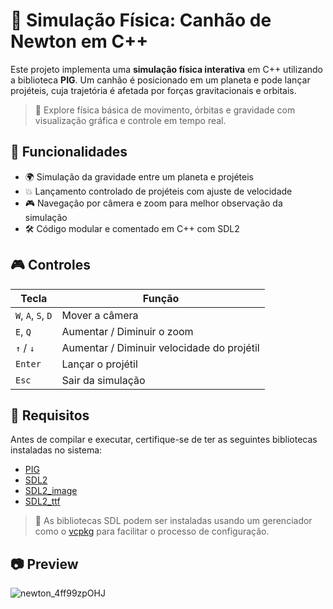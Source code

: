 # 🧪 Simulação Física: Canhão de Newton em C++

Este projeto implementa uma **simulação física interativa** em C++ utilizando a biblioteca **PIG**. Um canhão é posicionado em um planeta e pode lançar projéteis, cuja trajetória é afetada por forças gravitacionais e orbitais.

> 🔭 Explore física básica de movimento, órbitas e gravidade com visualização gráfica e controle em tempo real.


## 🚀 Funcionalidades

- 🌍 Simulação da gravidade entre um planeta e projéteis
- 💥 Lançamento controlado de projéteis com ajuste de velocidade
- 🎮 Navegação por câmera e zoom para melhor observação da simulação
- 🛠️ Código modular e comentado em C++ com SDL2


## 🎮 Controles

| Tecla            | Função                                    |
|------------------|-------------------------------------------|
| `W`, `A`, `S`, `D` | Mover a câmera                          |
| `E`, `Q`          | Aumentar / Diminuir o zoom               |
| `↑` / `↓`         | Aumentar / Diminuir velocidade do projétil |
| `Enter`           | Lançar o projétil                        |
| `Esc`             | Sair da simulação                        |


## 🧩 Requisitos

Antes de compilar e executar, certifique-se de ter as seguintes bibliotecas instaladas no sistema:

- [PIG](https://github.com/PIGDevUff/PigDev)
- [SDL2](https://www.libsdl.org/)
- [SDL2_image](https://github.com/libsdl-org/SDL_image)
- [SDL2_ttf](https://github.com/libsdl-org/SDL_ttf)

> 🔧 As bibliotecas SDL podem ser instaladas usando um gerenciador como o [vcpkg](https://github.com/microsoft/vcpkg) para facilitar o processo de configuração.

## 📷 Preview
![newton_4ff99zpOHJ](https://github.com/user-attachments/assets/2b387b64-9e3e-4847-9d2b-c69ca76d8fe7)

